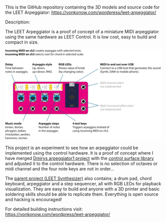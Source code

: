 This is the GitHub repository containing the 3D models and source code for the LEET Arpeggiator: https://vonkonow.com/wordpress/leet-arpeggiator/


Description: 

The LEET Arpeggiator is a proof of concept of a miniature MIDI arpeggiator using the same hardware as LEET Control. It is low cost, easy to build and compact in size. 

![image](/Arpeggiator/leet_arpeggiator.png)

This project is an experiment to see how an arpeggiator could be implemented using the control hardware. 
It is a proof of concept where I have merged [Dmirys arpeggiator1 project](https://github.com/raszhivin/arpeggiator) with the [control surface library](https://github.com/tttapa/Control-Surface) and adjusted it to the control hardware. 
There is no selection of octaves or midi channel and the four note keys are not in order… 


The [parent project (LEET Synthesizer)](https://vonkonow.com/wordpress/leet-synthesizer/) also contains; a drum pad, chord keyboard, arpeggiator and a step sequencer, all with RGB LEDs for playback visualization.
They are easy to build and anyone with a 3D printer and basic soldering skills should be able to replicate them. Everything is open source and hacking is encouraged!

For detailed building instructions visit: https://vonkonow.com/wordpress/leet-arpeggiator/
